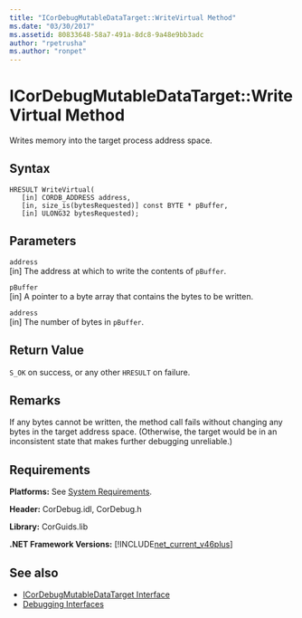 ```yaml
---
title: "ICorDebugMutableDataTarget::WriteVirtual Method"
ms.date: "03/30/2017"
ms.assetid: 80833648-58a7-491a-8dc8-9a48e9bb3adc
author: "rpetrusha"
ms.author: "ronpet"
---
```

# ICorDebugMutableDataTarget::WriteVirtual Method
Writes memory into the target process address space.  
  
## Syntax  
  
```  
HRESULT WriteVirtual(  
   [in] CORDB_ADDRESS address,  
   [in, size_is(bytesRequested)] const BYTE * pBuffer,  
   [in] ULONG32 bytesRequested);  
```  
  
## Parameters  
 `address`  
 [in] The address at which to write the contents of `pBuffer`.  
  
 `pBuffer`  
 [in] A pointer to a byte array that contains the bytes to be written.  
  
 `address`  
 [in] The number of bytes in `pBuffer`.  
  
## Return Value  
 `S_OK` on success, or any other `HRESULT` on failure.  
  
## Remarks  
 If any bytes cannot be written, the method call fails without changing any bytes in the target address space. (Otherwise, the target would be in an inconsistent state that makes further debugging unreliable.)  
  
## Requirements  
 **Platforms:** See [System Requirements](../../../../docs/framework/get-started/system-requirements.md).  
  
 **Header:** CorDebug.idl, CorDebug.h  
  
 **Library:** CorGuids.lib  
  
 **.NET Framework Versions:** [!INCLUDE[net_current_v46plus](../../../../includes/net-current-v46plus-md.md)]  
  
## See also
- [ICorDebugMutableDataTarget Interface](../../../../docs/framework/unmanaged-api/debugging/icordebugmutabledatatarget-interface.md)
- [Debugging Interfaces](../../../../docs/framework/unmanaged-api/debugging/debugging-interfaces.md)
